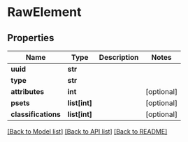 # RawElement

## Properties
Name | Type | Description | Notes
------------ | ------------- | ------------- | -------------
**uuid** | **str** |  | 
**type** | **str** |  | 
**attributes** | **int** |  | [optional] 
**psets** | **list[int]** |  | [optional] 
**classifications** | **list[int]** |  | [optional] 

[[Back to Model list]](../README.md#documentation-for-models) [[Back to API list]](../README.md#documentation-for-api-endpoints) [[Back to README]](../README.md)


